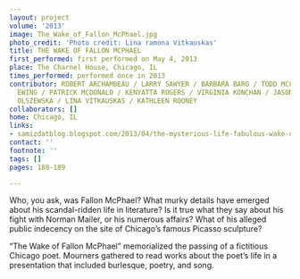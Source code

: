 ```yaml
---
layout: project
volume: '2013'
image: The_Wake_of_Fallon_McPhael.jpg
photo_credit: 'Photo credit: Lina ramona Vitkauskas'
title: THE WAKE OF FALLON MCPHAEL
first_performed: first performed on May 4, 2013
place: The Charnel House, Chicago, IL
times_performed: performed once in 2013
contributor: ROBERT ARCHAMBEAU / LARRY SAWYER / BARBARA BARG / TODD MCCARTY / MAUREEN
  EWING / PATRICK MCDONALD / KENYATTA ROGERS / VIRGINIA KONCHAN / JASON BREDLE / DANIELA
  OLSZEWSKA / LINA VITKAUSKAS / KATHLEEN ROONEY
collaborators: []
home: Chicago, IL
links:
- samizdatblog.blogspot.com/2013/04/the-mysterious-life-fabulous-wake-of.html
contact: ''
footnote: ''
tags: []
pages: 188-189

---
```


Who, you ask, was Fallon McPhael? What murky details have emerged about his scandal-ridden life in literature? Is it true what they say about his fight with Norman Mailer, or his numerous affairs? What of his alleged public indecency on the site of Chicago’s famous Picasso sculpture?

“The Wake of Fallon McPhael” memorialized the passing of a fictitious Chicago poet. Mourners gathered to read works about the poet’s life in a presentation that included burlesque, poetry, and song.
